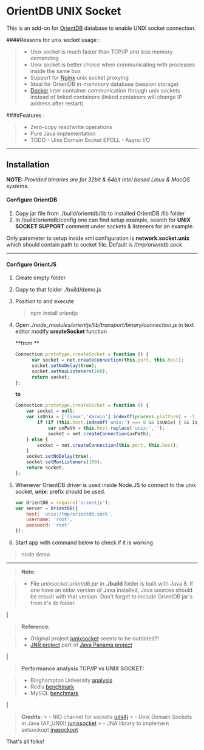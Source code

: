 OrientDB UNIX Socket
==================

This is an add-on for [OrientDB](http://orientdb.com) database to enable UNIX socket connection.

####Reasons for unix socket usage :
> - Unix socket is much faster than TCP/IP and less memory demanding.
> - Unix socket is better choice when communicating with processes inside the same box
> - Support for [Nginx](http://nginx.org) unix socket proxying
> - Ideal for OrientDB in-memmory database (session storage)
> - [Docker](https://www.docker.com/) inter container communication through unix sockets instead of linked containers
> (linked containers will change IP address after restart)

####Features :
> - Zero-copy read/write operations
> - Pure Java implementation
> - TODO - Unix Domain Socket EPOLL - Async I/O

----------

Installation
--------------
**NOTE:** *Provided binaries are for 32bit & 64bit Intel based Linux & MacOS systems.*

#### <i class="icon-file"></i> Configure OrientDB

1. Copy jar file from ./build/orientdb/lib to installed OrientDB /lib folder
2. In /build/orientdb/config one can find setup example, search for **UNIX SOCKET SUPPORT** comment under sockets & listeners for an example.

Only parameter to setup inside xml configuration is **network.socket.unix** which should contain path to socket file. Default is */tmp/orientdb.sock*

---

#### <i class="icon-file"></i> Configure OrientJS

1. Create empty folder
2. Copy to that folder ./build/demo.js
3. Position to and execute

    > npm install orientjs

4. Open *./node_modules/orientjs/lib/transport/binary/connection.js* in text editor modify **createSocket** function

	**from **
	```js
	Connection.prototype.createSocket = function () {
		  var socket = net.createConnection(this.port, this.host);
		  socket.setNoDelay(true);
		  socket.setMaxListeners(100);
		  return socket;
	};
	```
	**to**
	```js
	Connection.prototype.createSocket = function () {
	    var socket = null;
	    var isUnix = ['linux','darwin'].indexOf(process.platform) > -1 ;
            if (if (this.host.indexOf('unix:') === 0 && isUnix) { && isUnix) {
                var uxPath = this.host.replace('unix:','');
                socket = net.createConnection(uxPath);
	    } else {
	        socket = net.createConnection(this.port, this.host);
	    }
	    socket.setNoDelay(true);
	    socket.setMaxListeners(100);
	    return socket;
	};
	```

5. Whenever OrientDB driver is used inside Node.JS to connect to the unix socket, **unix:** prefix should be used.
	```js
	var OrientDB = require('orientjs');
	var server = OrientDB({
	    host: 'unix:/tmp/orientdb.sock',
	    username: 'root',
	    password: 'root'
	});
	```

6. Start app with command below to check if it is working
> node demo

---

> **Note:**

> - File *unixsocket.orientdb.jar* in **./build** folder is built with Java 8. If one have an older version of Java installed, Java sources should be rebuilt with that version. Don't forget to include OrientDB jar's from it's lib folder.

|

> **Reference:**

> - Original project [junixsocket](https://github.com/kohlschutter/junixsocket) seems to be outdated?!
> - [JNR project](https://github.com/jnr) part of [Java Panama project](http://openjdk.java.net/projects/panama/)

|

> **Performance analysis TCP/IP vs UNIX SOCKET:**

> - Binghampton University [analysis](http://osnet.cs.binghamton.edu/publications/TR-20070820.pdf)
> - Redis [benchmark](http://redis.io/topics/benchmarks)
> - MySQL [benchmark](http://brandon.northcutt.net/article/MySQL+Connection+Speed%26%2358%3B+Socket+VS+TCP%26%2347%3BIP/20140425.html)

|

> **Credits:**
	> - NIO channel for sockets [uds4j](https://github.com/ihiroky/uds4j)
	> - Unix Domain Sockets in Java (AF_UNIX) [junixsocket](https://github.com/kohlschutter/junixsocket)
	> - JNA library to implement setsockopt [jnasockopt](https://github.com/abligh/jnasockopt)

That's all folks!

